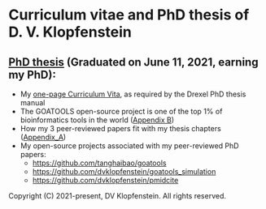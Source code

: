 # Curriculum vitae and PhD thesis of D. V. Klopfenstein

## [PhD thesis](doc/PhD_Thesis.pdf) (Graduated on June 11, 2021, earning my PhD):
  * My [one-page Curriculum Vita](doc/PhD_Thesis_Curriculum_Vita.pdf), as required by the Drexel PhD thesis manual
  * The GOATOOLS open-source project is one of the top 1% of bioinformatics tools in the world ([Appendix B](doc/PhD_Thesis_Appendix_B.pdf)) 
  * How my 3 peer-reviewed papers fit with my thesis chapters ([Appendix_A](doc/PhD_Thesis_Appendix_A.pdf))
  * My open-source projects associated with my peer-reviewed PhD papers:
    * https://github.com/tanghaibao/goatools
    * https://github.com/dvklopfenstein/goatools_simulation
    * https://github.com/dvklopfenstein/pmidcite

Copyright (C) 2021-present, DV Klopfenstein. All rights reserved.
